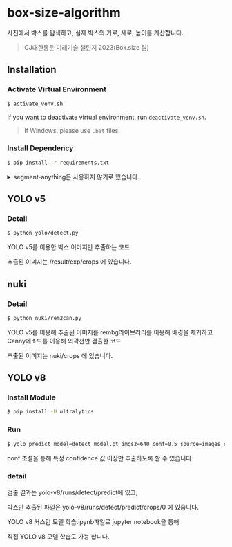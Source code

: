 # box-size-algorithm

사진에서 박스를 탐색하고, 실제 박스의 가로, 세로, 높이를 계산합니다.

> CJ대한통운 미래기술 챌린지 2023(Box.size 팀)

## Installation

### Activate Virtual Environment

```sh
$ activate_venv.sh
```

If you want to deactivate virtual environment, run `deactivate_venv.sh`.

> If Windows, please use `.bat` files.

### Install Dependency

```sh
$ pip install -r requirements.txt
```
<details>
<summary>segment-anything은 사용하지 않기로 했습니다.</summary>

* ~~[CUDA Toolkit 11.8.0](https://developer.nvidia.com/cuda-11-8-0-download-archive)~~
* ~~[cuDNN v8.8.0 for CUDA 11.x](https://developer.nvidia.com/rdp/cudnn-archive)~~

> 


### Import Model

~~[Download sam_vit_h_4b8939.pth](https://dl.fbaipublicfiles.com/segment_anything/sam_vit_h_4b8939.pth), and place to `/models`.~~

> `sam_vit_h_4b8939.pth` is a model provided by Facebook Research.

</details>

## YOLO v5

### Detail

```sh
$ python yolo/detect.py
```

YOLO v5를 이용한 박스 이미지만 추출하는 코드

추출된 이미지는 /result/exp/crops 에 있습니다.

## nuki

### Detail

```sh
$ python nuki/rem2can.py
```

YOLO v5를 이용해 추출된 이미지를 
rembg라이브러리를 이용해 배경을 제거하고 
Canny메소드를 이용해 외곽선만 검출한 코드

추출된 이미지는 nuki/crops 에 있습니다.

## YOLO v8

### Install Module

```sh
$ pip install -U ultralytics
```

### Run

```sh
$ yolo predict model=detect_model.pt imgsz=640 conf=0.5 source=images save_crop=True
```
conf 조절을 통해 특정 confidence 값 이상만 추출하도록 할 수 있습니다.

### detail

검출 결과는 yolo-v8/runs/detect/predict에 있고,

박스만 추출된 파일은 yolo-v8/runs/detect/predict/crops/0 에 있습니다.

YOLO v8 커스텀 모델 학습.ipynb파일로 jupyter notebook을 통해 

직접 YOLO v8 모델 학습도 가능 합니다.
